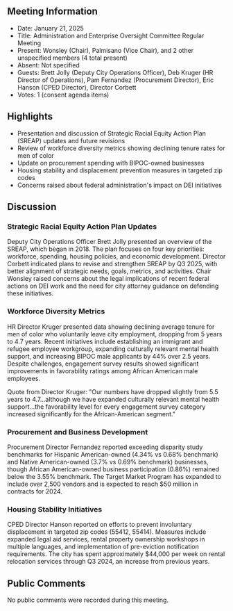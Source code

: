 ## Meeting Information
- Date: January 21, 2025
- Title: Administration and Enterprise Oversight Committee Regular Meeting
- Present: Wonsley (Chair), Palmisano (Vice Chair), and 2 other unspecified members (4 total present)
- Absent: Not specified
- Guests: Brett Jolly (Deputy City Operations Officer), Deb Kruger (HR Director of Operations), Pam Fernandez (Procurement Director), Eric Hanson (CPED Director), Director Corbett
- Votes: 1 (consent agenda items)

## Highlights
* Presentation and discussion of Strategic Racial Equity Action Plan (SREAP) updates and future revisions
* Review of workforce diversity metrics showing declining tenure rates for men of color
* Update on procurement spending with BIPOC-owned businesses
* Housing stability and displacement prevention measures in targeted zip codes
* Concerns raised about federal administration's impact on DEI initiatives

## Discussion

### Strategic Racial Equity Action Plan Updates
Deputy City Operations Officer Brett Jolly presented an overview of the SREAP, which began in 2018. The plan focuses on four key priorities: workforce, spending, housing policies, and economic development. Director Corbett indicated plans to revise and strengthen SREAP by Q3 2025, with better alignment of strategic needs, goals, metrics, and activities. Chair Wonsley raised concerns about the legal implications of recent federal actions on DEI work and the need for city attorney guidance on defending these initiatives.

### Workforce Diversity Metrics
HR Director Kruger presented data showing declining average tenure for men of color who voluntarily leave city employment, dropping from 5 years to 4.7 years. Recent initiatives include establishing an immigrant and refugee employee workgroup, expanding culturally relevant mental health support, and increasing BIPOC male applicants by 44% over 2.5 years. Despite challenges, engagement survey results showed significant improvements in favorability ratings among African American male employees.

Quote from Director Kruger: "Our numbers have dropped slightly from 5.5 years to 4.7...although we have expanded culturally relevant mental health support...the favorability level for every engagement survey category increased significantly for the African-American segment."

### Procurement and Business Development
Procurement Director Fernandez reported exceeding disparity study benchmarks for Hispanic American-owned (4.34% vs 0.68% benchmark) and Native American-owned (3.7% vs 0.69% benchmark) businesses, though African American-owned business participation (0.86%) remained below the 3.55% benchmark. The Target Market Program has expanded to include over 2,500 vendors and is expected to reach $50 million in contracts for 2024.

### Housing Stability Initiatives
CPED Director Hanson reported on efforts to prevent involuntary displacement in targeted zip codes (55412, 55414). Measures include expanded legal aid services, rental property ownership workshops in multiple languages, and implementation of pre-eviction notification requirements. The city has spent approximately $44,000 per week on rental relocation services through Q3 2024, an increase from previous years.

## Public Comments 
No public comments were recorded during this meeting.
